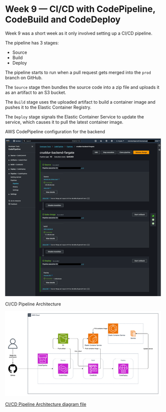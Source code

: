 # Week 9 — CI/CD with CodePipeline, CodeBuild and CodeDeploy

Week 9 was a short week as it only involved setting up a CI/CD pipeline.

The pipeline has 3 stages:
- Source
- Build
- Deploy

The pipeline starts to run when a pull request gets merged into the `prod` branch on GitHub.

The `Source` stage then bundles the source code into a zip file and uploads it as an artifact to an S3 bucket.

The `Build` stage uses the uploaded artifact to build a container image and pushes it to the Elastic Container Registry.

The `Deploy` stage signals the Elastic Container Service to update the service, which causes it to pull the latest container image.

AWS CodePipeline configuration for the backend

![aws codepipeline](/journal/assets/week9/aws-codepipeline.png)

CI/CD Pipeline Architecture

![ci/cd pipeline architecture diagram](/journal/assets/week9/ci-cd-pipeline.png)

[CI/CD Pipeline Architecture diagram file](https://app.diagrams.net/?title=ci-cd-pipeline#Uhttps%3A%2F%2Fraw.githubusercontent.com%2Fdanielwohlgemuth%2Faws-bootcamp-cruddur%2Frefs%2Fheads%2Fmain%2Fjournal%2Fassets%2Fweek9%2Fci-cd-pipeline.drawio)
